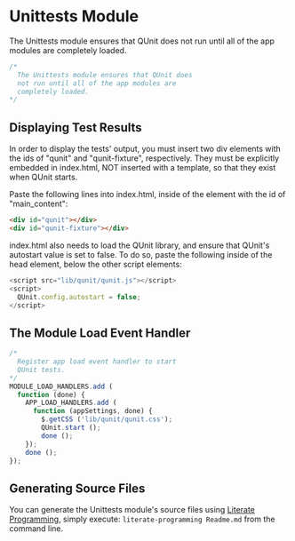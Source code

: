 Unittests Module
================

The Unittests module ensures that QUnit does not run until all of the app modules are completely loaded. 

```javascript
/*
  The Unittests module ensures that QUnit does
  not run until all of the app modules are 
  completely loaded.
*/
```

Displaying Test Results
-----------------------
In order to display the tests' output, you must insert two div elements with the ids of "qunit" and "qunit-fixture", respectively. They must be explicitly embedded in index.html, NOT inserted with a template, so that they exist when QUnit starts.

Paste the following lines into index.html, inside of the element with the id of "main_content":

```html
<div id="qunit"></div>
<div id="qunit-fixture"></div>
```

index.html also needs to load the QUnit library, and ensure that QUnit's autostart value is set to false. To do so, paste the following inside of the head element, below the other script elements:
```javascript
<script src="lib/qunit/qunit.js"></script>
<script>
  QUnit.config.autostart = false;
</script>
```


The Module Load Event Handler
-----------------------------

```javascript
/*
  Register app load event handler to start
  QUnit tests.
*/
MODULE_LOAD_HANDLERS.add (
  function (done) {
    APP_LOAD_HANDLERS.add (
      function (appSettings, done) {
        $.getCSS ('lib/qunit/qunit.css');
        QUnit.start ();
        done ();
    });
    done (); 
});
```

Generating Source Files
-----------------------

You can generate the Unittests module's source files using [Literate Programming](https://github.com/jostylr/literate-programming), simply execute:
`literate-programming Readme.md`
from the command line.

<!---
#### Unittests.js
```
_"Unittests Module"

_"The Module Load Event Handler"
```
[unittests.js](#Unittests.js "save:")
-->

